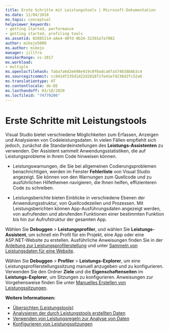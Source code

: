 ```yaml
---
title: Erste Schritte mit Leistungstools | Microsoft-Dokumentation
ms.date: 11/04/2018
ms.topic: conceptual
helpviewer_keywords:
- getting started, performance
- getting started, profiling tools
ms.assetid: 02085214-a8e4-40fd-9b26-32391a7a7082
author: mikejo5000
ms.author: mikejo
manager: jillfra
monikerRange: vs-2017
ms.workload:
- multiple
ms.openlocfilehash: faba7a6d2e698e919c0f0adca6fa574838b8b3c4
ms.sourcegitcommit: cc841df335d1d22d281871fe41e74238d2fc52a6
ms.translationtype: HT
ms.contentlocale: de-DE
ms.lasthandoff: 03/18/2020
ms.locfileid: "74779206"
---
```

# <a name="getting-started-with-performance-tools"></a>Erste Schritte mit Leistungstools

Visual Studio bietet verschiedene Möglichkeiten zum Erfassen, Anzeigen und Analysieren von Codeleistungsdaten. In vielen Fällen empfiehlt sich jedoch, zunächst die Standardeinstellungen des **Leistungs-Assistenten** zu verwenden. Der Assistent sammelt Anwendungsstatistiken, die auf Leistungsprobleme in Ihrem Code hinweisen können.

- Leistungswarnungen, die Sie bei allgemeinen Codierungsproblemen benachrichtigen, werden im Fenster **Fehlerliste** von Visual Studio angezeigt. Sie können von den Warnungen zum Quellcode und zu ausführlichen Hilfethemen navigieren, die Ihnen helfen, effizienteren Code zu schreiben.

- Leistungsberichte bieten Einblicke in verschiedene Ebenen der Anwendungsstruktur, von Quellcodezeilen und Prozessen. Mit Leistungsberichten können App-Ausführungsdaten angezeigt werden, von aufrufenden und abrufenden Funktionen einer bestimmten Funktion bis hin zur Aufrufstruktur der gesamten App.

Wählen Sie **Debuggen** > **Leistungsprofiler**, und wählen Sie **Leistungs-Assistent**, um schnell ein Profil für ein Projekt, eine App oder eine ASP.NET-Website zu erstellen. Ausführliche Anweisungen finden Sie in der [Anleitung zur Leistungsprofilerstellung](../profiling/beginners-guide-to-cpu-sampling.md) und unter [Sammeln von Leistungsdaten für eine Website](../profiling/how-to-collect-performance-data-for-a-web-site.md).

Wählen Sie **Debuggen** > **Profiler** > **Leistungs-Explorer**, um eine Leistungsprofilerstellungssitzung manuell anzugeben und zu konfigurieren. Verwenden Sie den Ordner **Ziele** und die **Eigenschaftenseiten** im **Leistungs-Explorer**, um Sitzungen zu konfigurieren. Anweisungen zur Vorgehensweise finden Sie unter [Manuelles Erstellen von Leistungssitzungen](../profiling/how-to-manually-create-performance-sessions.md).

**Weitere Informationen:**

- [Übersichten (Leistungstools)](../profiling/overviews-performance-tools.md)
- [Analysieren der durch Leistungstools erstellten Daten](../profiling/analyzing-performance-tools-data.md)
- [Verwenden von Leistungsregeln zur Analyse von Daten](../profiling/using-performance-rules-to-analyze-data.md)
- [Konfigurieren von Leistungssitzungen](../profiling/configuring-performance-sessions.md)
